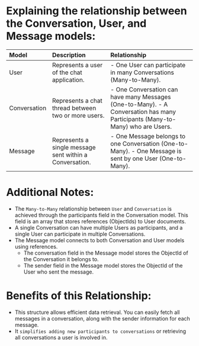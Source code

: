 # Explaining the relationship between the Conversation, User, and Message models:


|Model|Description|Relationship|
|:---------|:--------|:-------|
|User|Represents a user of the chat application.|- One User can participate in many Conversations (Many-to-Many).|
|Conversation|Represents a chat thread between two or more users.|- One Conversation can have many Messages (One-to-Many). - A Conversation has many Participants (Many-to-Many) who are Users.|
|Message|Represents a single message sent within a Conversation.|- One Message belongs to one Conversation (One-to-Many). - One Message is sent by one User (One-to-Many).|

# Additional Notes:

- The `Many-to-Many` relationship between `User` and `Conversation` is achieved through the participants field in the Conversation model. This field is an array that stores references (ObjectIds) to User documents.
- A single Conversation can have multiple Users as participants, and a single User can participate in multiple Conversations.
- The Message model connects to both Conversation and User models using references.
    - The conversation field in the Message model stores the ObjectId of the Conversation it belongs to.
    - The sender field in the Message model stores the ObjectId of the User who sent the message.
# Benefits of this Relationship:

- This structure allows efficient data retrieval. You can easily fetch all messages in a conversation, along with the sender information for each message.
- It `simplifies adding new participants to conversations` or retrieving all conversations a user is involved in.